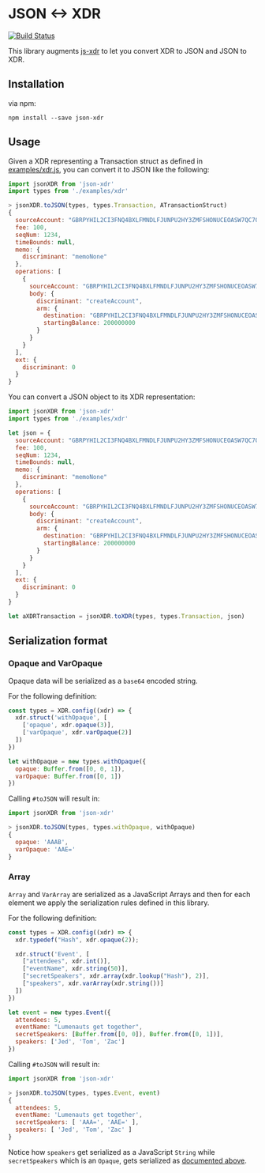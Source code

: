 # JSON <-> XDR

[![Build Status](https://travis-ci.org/abuiles/json-xdr.svg?branch=master)](https://travis-ci.org/abuiles/json-xdr)

This library augments [js-xdr](https://github.com/stellar/js-xdr) to let you convert XDR to JSON and JSON to XDR.

## Installation

via npm:

```shell
npm install --save json-xdr
```

## Usage

Given a XDR representing a Transaction struct as defined in [examples/xdr.js](https://github.com/abuiles/json-xdr/blob/master/examples/xdr.js#L2440), you can convert it to JSON like the following:

```javascript
import jsonXDR from 'json-xdr'
import types from './examples/xdr'

> jsonXDR.toJSON(types, types.Transaction, ATransactionStruct)
{
  sourceAccount: "GBRPYHIL2CI3FNQ4BXLFMNDLFJUNPU2HY3ZMFSHONUCEOASW7QC7OX2H",
  fee: 100,
  seqNum: 1234,
  timeBounds: null,
  memo: {
    discriminant: "memoNone"
  },
  operations: [
    {
      sourceAccount: "GBRPYHIL2CI3FNQ4BXLFMNDLFJUNPU2HY3ZMFSHONUCEOASW7QC7OX2H",
      body: {
        discriminant: "createAccount",
        arm: {
          destination: "GBRPYHIL2CI3FNQ4BXLFMNDLFJUNPU2HY3ZMFSHONUCEOASW7QC7OX2H",
          startingBalance: 200000000
        }
      }
    }
  ],
  ext: {
    discriminant: 0
  }
}
```

You can convert a JSON object to its XDR representation:

``` javascript
import jsonXDR from 'json-xdr'
import types from './examples/xdr'

let json = {
  sourceAccount: "GBRPYHIL2CI3FNQ4BXLFMNDLFJUNPU2HY3ZMFSHONUCEOASW7QC7OX2H",
  fee: 100,
  seqNum: 1234,
  timeBounds: null,
  memo: {
    discriminant: "memoNone"
  },
  operations: [
    {
      sourceAccount: "GBRPYHIL2CI3FNQ4BXLFMNDLFJUNPU2HY3ZMFSHONUCEOASW7QC7OX2H",
      body: {
        discriminant: "createAccount",
        arm: {
          destination: "GBRPYHIL2CI3FNQ4BXLFMNDLFJUNPU2HY3ZMFSHONUCEOASW7QC7OX2H",
          startingBalance: 200000000
        }
      }
    }
  ],
  ext: {
    discriminant: 0
  }
}

let aXDRTransaction = jsonXDR.toXDR(types, types.Transaction, json)
```

## Serialization format

### Opaque and VarOpaque

Opaque data will be serialized as a `base64` encoded string.

For the following definition:


``` javascript
const types = XDR.config((xdr) => {
  xdr.struct('withOpaque', [
    ['opaque', xdr.opaque(3)],
    ['varOpaque', xdr.varOpaque(2)]
  ])
})

let withOpaque = new types.withOpaque({
  opaque: Buffer.from([0, 0, 1]),
  varOpaque: Buffer.from([0, 1])
})
```

Calling `#toJSON` will result in:


``` javascript
import jsonXDR from 'json-xdr'

> jsonXDR.toJSON(types, types.withOpaque, withOpaque)
{
  opaque: 'AAAB',
  varOpaque: 'AAE='
}
```

### Array

`Array` and `VarArray` are serialized as a JavaScript Arrays and then for each element we
apply the serialization rules defined in this library.

For the following definition:


``` javascript
const types = XDR.config((xdr) => {
  xdr.typedef("Hash", xdr.opaque(2));

  xdr.struct('Event', [
    ["attendees", xdr.int()],
    ["eventName", xdr.string(50)],
    ["secretSpeakers", xdr.array(xdr.lookup("Hash"), 2)],
    ["speakers", xdr.varArray(xdr.string())]
  ])
})

let event = new types.Event({
  attendees: 5,
  eventName: "Lumenauts get together",
  secretSpeakers: [Buffer.from([0, 0]), Buffer.from([0, 1])],
  speakers: ['Jed', 'Tom', 'Zac']
})
```

Calling `#toJSON` will result in:

``` javascript
import jsonXDR from 'json-xdr'

> jsonXDR.toJSON(types, types.Event, event)
{
  attendees: 5,
  eventName: 'Lumenauts get together',
  secretSpeakers: [ 'AAA=', 'AAE=' ],
  speakers: [ 'Jed', 'Tom', 'Zac' ]
}
```

Notice how `speakers` get serialized as a JavaScript `String`  while `secretSpeakers` which is an `Opaque`, gets serialized as [documented above](#opaque-and-varopaque).
